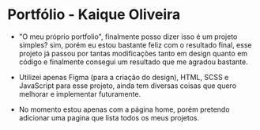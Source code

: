 # Portfólio - Kaique Oliveira

- "O meu próprio portfolio", finalmente posso dizer isso é um projeto simples? sim, porém eu estou bastante feliz com o resultado final, esse projeto já passou por tantas modificações tanto em design quanto em código e finalmente consegui um resultado que me agradou bastante.

- Utilizei apenas Figma (para a criação do design), HTML, SCSS e JavaScript para esse projeto, ainda tem diversas coisas que quero melhorar e implementar futuramente.

- No momento estou apenas com a página home, porém pretendo adicionar uma pagina que lista todos os meus projetos.
